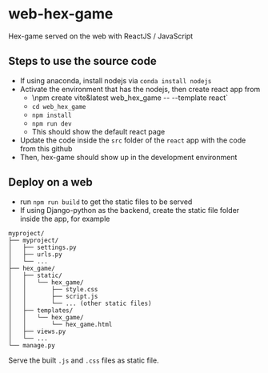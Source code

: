 # web-hex-game
Hex-game served on the web with ReactJS / JavaScript
## Steps to use the source code
* If using anaconda, install nodejs via `conda install nodejs`
* Activate the environment that has the nodejs, then create react app from
  * \npm create vite&latest web_hex_game -- --template react`
  * `cd web_hex_game`
  * `npm install`
  * `npm run dev`
  * This should show the default react page
* Update the code inside the `src` folder of the `react` app with the code from this github
* Then, hex-game should show up in the development environment
## Deploy on a web
* run `npm run build` to get the static files to be served
* If using Django-python as the backend, create the static file folder inside the app, for example <br/>
```
myproject/
├── myproject/
│   ├── settings.py
│   ├── urls.py
│   └── ...
├── hex_game/
│   ├── static/
│   │   └── hex_game/
│   │       ├── style.css
│   │       ├── script.js
│   │       └── ... (other static files)
│   ├── templates/
│   │   └── hex_game/
│   │       └── hex_game.html
│   ├── views.py
│   └── ...
└── manage.py
```
Serve the built `.js` and `.css` files as static file.
